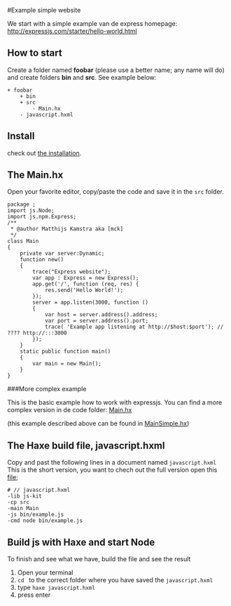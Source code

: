 #Example simple website

We start with a simple example van de express homepage:
<http://expressjs.com/starter/hello-world.html>


## How to start

Create a folder named **foobar** (please use a better name; any name will do) and create folders **bin** and **src**.
See example below:

```
+ foobar
	+ bin
	+ src
		- Main.hx
	- javascript.hxml
```


## Install

check out [the installation](installation.md).


## The Main.hx

Open your favorite editor, copy/paste the code and save it in the `src` folder. 

```
package ;
import js.Node;
import js.npm.Express;
/**
 * @author Matthijs Kamstra aka [mck]
 */
class Main
{
	private var server:Dynamic;
	function new()
	{
		trace("Express website");
		var app : Express = new Express();
		app.get('/', function (req, res) {
			res.send('Hello World!');
		});
		server = app.listen(3000, function () 
		{
			var host = server.address().address;
			var port = server.address().port;
			trace( 'Example app listening at http://$host:$port'); // ???? http://:::3000
		});
	}
    static public function main()
    {
        var main = new Main();
	}
}
```

###More complex example

This is the basic example how to work with expressjs.
You can find a more complex version in de code folder: [Main.hx](code/src/Main.hx)

(this example described above can be found in [MainSimple.hx](code/src/MainSimple.hx))


## The Haxe build file, javascript.hxml

Copy and past the following lines in a document named `javascript.hxml`
This is the short version, you want to chech out the full version open this [file](/code/javascript.hxml);

```
# // javascript.hxml
-lib js-kit
-cp src
-main Main
-js bin/example.js
-cmd node bin/example.js
```



## Build js with Haxe and start Node

To finish and see what we have, build the file and see the result

1. Open your terminal
2. `cd ` to the correct folder where you have saved the `javascript.hxml` 
3. type `haxe javascript.hxml`
4. press enter